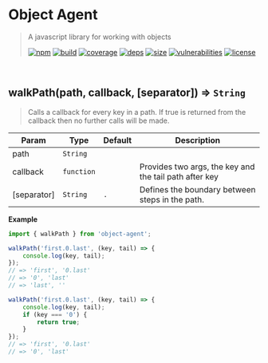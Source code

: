 # Object Agent

> A javascript library for working with objects
>
> [![npm][npm]][npm-url]
[![build][build]][build-url]
[![coverage][coverage]][coverage-url]
[![deps][deps]][deps-url]
[![size][size]][size-url]
[![vulnerabilities][vulnerabilities]][vulnerabilities-url]
[![license][license]][license-url]


<br><a name="walkPath"></a>

## walkPath(path, callback, [separator]) ⇒ <code>String</code>
> Calls a callback for every key in a path. If true is returned from the callback then no further calls will be made.


| Param | Type | Default | Description |
| --- | --- | --- | --- |
| path | <code>String</code> |  |  |
| callback | <code>function</code> |  | Provides two args, the key and the tail path after key |
| [separator] | <code>String</code> | <code>.</code> | Defines the boundary between steps in the path. |

**Example**  
``` javascriptimport { walkPath } from 'object-agent';walkPath('first.0.last', (key, tail) => {    console.log(key, tail);});// => 'first', '0.last'// => '0', 'last'// => 'last', ''walkPath('first.0.last', (key, tail) => {    console.log(key, tail);    if (key === '0') {        return true;    }});// => 'first', '0.last'// => '0', 'last'```

[npm]: https://img.shields.io/npm/v/object-agent.svg
[npm-url]: https://npmjs.com/package/object-agent
[build]: https://travis-ci.org/DarrenPaulWright/object-agent.svg?branch&#x3D;master
[build-url]: https://travis-ci.org/DarrenPaulWright/object-agent
[coverage]: https://coveralls.io/repos/github/DarrenPaulWright/object-agent/badge.svg?branch&#x3D;master
[coverage-url]: https://coveralls.io/github/DarrenPaulWright/object-agent?branch&#x3D;master
[deps]: https://david-dm.org/DarrenPaulWright/object-agent.svg
[deps-url]: https://david-dm.org/DarrenPaulWright/object-agent
[size]: https://packagephobia.now.sh/badge?p&#x3D;object-agent
[size-url]: https://packagephobia.now.sh/result?p&#x3D;object-agent
[vulnerabilities]: https://snyk.io/test/github/DarrenPaulWright/object-agent/badge.svg?targetFile&#x3D;package.json
[vulnerabilities-url]: https://snyk.io/test/github/DarrenPaulWright/object-agent?targetFile&#x3D;package.json
[license]: https://img.shields.io/github/license/DarrenPaulWright/object-agent.svg
[license-url]: https://npmjs.com/package/object-agent/LICENSE.md
